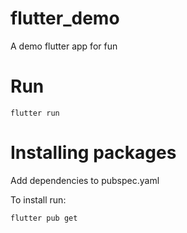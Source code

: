 # flutter_demo
A demo flutter app for fun


# Run
```
flutter run
```

# Installing packages
Add dependencies to pubspec.yaml 

To install run: 
```
flutter pub get
```

